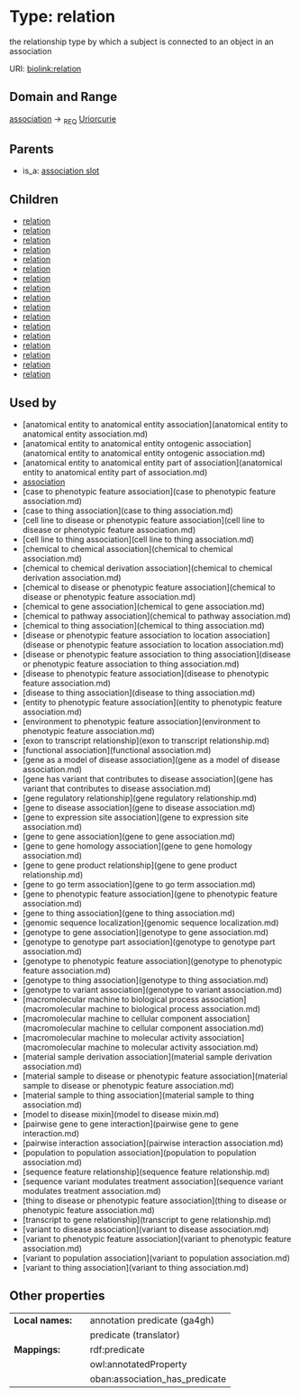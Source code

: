 
# Type: relation


the relationship type by which a subject is connected to an object in an association

URI: [biolink:relation](https://w3id.org/biolink/vocab/relation)


## Domain and Range

[association](association.md) ->  <sub>REQ</sub> [Uriorcurie](type/Uriorcurie.md)

## Parents

 *  is_a: [association slot](association_slot.md)

## Children

 *  [relation](anatomical_entity_to_anatomical_entity_ontogenic_association_relation.md)
 *  [relation](anatomical_entity_to_anatomical_entity_part_of_association_relation.md)
 *  [relation](chemical_to_chemical_derivation_association_relation.md)
 *  [relation](gene_regulatory_relationship_relation.md)
 *  [relation](gene_to_expression_site_association_relation.md)
 *  [relation](gene_to_gene_homology_association_relation.md)
 *  [relation](gene_to_gene_product_relationship_relation.md)
 *  [relation](genotype_to_gene_association_relation.md)
 *  [relation](genotype_to_genotype_part_association_relation.md)
 *  [relation](genotype_to_phenotypic_feature_association_relation.md)
 *  [relation](genotype_to_variant_association_relation.md)
 *  [relation](material_sample_derivation_association_relation.md)
 *  [relation](model_to_disease_mixin_relation.md)
 *  [relation](pairwise_gene_to_gene_interaction_relation.md)
 *  [relation](pairwise_interaction_association_relation.md)
 *  [relation](population_to_population_association_relation.md)
 *  [relation](variant_to_disease_association_relation.md)

## Used by

 * [anatomical entity to anatomical entity association](anatomical entity to anatomical entity association.md)
 * [anatomical entity to anatomical entity ontogenic association](anatomical entity to anatomical entity ontogenic association.md)
 * [anatomical entity to anatomical entity part of association](anatomical entity to anatomical entity part of association.md)
 * [association](association.md)
 * [case to phenotypic feature association](case to phenotypic feature association.md)
 * [case to thing association](case to thing association.md)
 * [cell line to disease or phenotypic feature association](cell line to disease or phenotypic feature association.md)
 * [cell line to thing association](cell line to thing association.md)
 * [chemical to chemical association](chemical to chemical association.md)
 * [chemical to chemical derivation association](chemical to chemical derivation association.md)
 * [chemical to disease or phenotypic feature association](chemical to disease or phenotypic feature association.md)
 * [chemical to gene association](chemical to gene association.md)
 * [chemical to pathway association](chemical to pathway association.md)
 * [chemical to thing association](chemical to thing association.md)
 * [disease or phenotypic feature association to location association](disease or phenotypic feature association to location association.md)
 * [disease or phenotypic feature association to thing association](disease or phenotypic feature association to thing association.md)
 * [disease to phenotypic feature association](disease to phenotypic feature association.md)
 * [disease to thing association](disease to thing association.md)
 * [entity to phenotypic feature association](entity to phenotypic feature association.md)
 * [environment to phenotypic feature association](environment to phenotypic feature association.md)
 * [exon to transcript relationship](exon to transcript relationship.md)
 * [functional association](functional association.md)
 * [gene as a model of disease association](gene as a model of disease association.md)
 * [gene has variant that contributes to disease association](gene has variant that contributes to disease association.md)
 * [gene regulatory relationship](gene regulatory relationship.md)
 * [gene to disease association](gene to disease association.md)
 * [gene to expression site association](gene to expression site association.md)
 * [gene to gene association](gene to gene association.md)
 * [gene to gene homology association](gene to gene homology association.md)
 * [gene to gene product relationship](gene to gene product relationship.md)
 * [gene to go term association](gene to go term association.md)
 * [gene to phenotypic feature association](gene to phenotypic feature association.md)
 * [gene to thing association](gene to thing association.md)
 * [genomic sequence localization](genomic sequence localization.md)
 * [genotype to gene association](genotype to gene association.md)
 * [genotype to genotype part association](genotype to genotype part association.md)
 * [genotype to phenotypic feature association](genotype to phenotypic feature association.md)
 * [genotype to thing association](genotype to thing association.md)
 * [genotype to variant association](genotype to variant association.md)
 * [macromolecular machine to biological process association](macromolecular machine to biological process association.md)
 * [macromolecular machine to cellular component association](macromolecular machine to cellular component association.md)
 * [macromolecular machine to molecular activity association](macromolecular machine to molecular activity association.md)
 * [material sample derivation association](material sample derivation association.md)
 * [material sample to disease or phenotypic feature association](material sample to disease or phenotypic feature association.md)
 * [material sample to thing association](material sample to thing association.md)
 * [model to disease mixin](model to disease mixin.md)
 * [pairwise gene to gene interaction](pairwise gene to gene interaction.md)
 * [pairwise interaction association](pairwise interaction association.md)
 * [population to population association](population to population association.md)
 * [sequence feature relationship](sequence feature relationship.md)
 * [sequence variant modulates treatment association](sequence variant modulates treatment association.md)
 * [thing to disease or phenotypic feature association](thing to disease or phenotypic feature association.md)
 * [transcript to gene relationship](transcript to gene relationship.md)
 * [variant to disease association](variant to disease association.md)
 * [variant to phenotypic feature association](variant to phenotypic feature association.md)
 * [variant to population association](variant to population association.md)
 * [variant to thing association](variant to thing association.md)

## Other properties

|  |  |  |
| --- | --- | --- |
| **Local names:** | | annotation predicate (ga4gh) |
|  | | predicate (translator) |
| **Mappings:** | | rdf:predicate |
|  | | owl:annotatedProperty |
|  | | oban:association_has_predicate |

